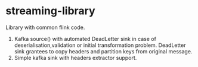# streaming-library
Library with common flink code. 

1. Kafka source() with automated DeadLetter sink in case of deserialisation,validation or initial transformation problem.
DeadLetter sink grantees to copy headers and partition keys from original message. 
2. Simple kafka sink with headers extractor support.


